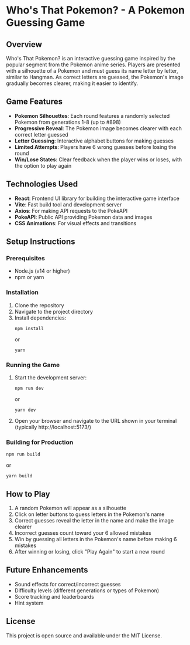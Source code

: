 # Who's That Pokemon? - A Pokemon Guessing Game

## Overview
Who's That Pokemon? is an interactive guessing game inspired by the popular segment from the Pokemon anime series. Players are presented with a silhouette of a Pokemon and must guess its name letter by letter, similar to Hangman. As correct letters are guessed, the Pokemon's image gradually becomes clearer, making it easier to identify.

## Game Features
- **Pokemon Silhouettes**: Each round features a randomly selected Pokemon from generations 1-8 (up to #898)
- **Progressive Reveal**: The Pokemon image becomes clearer with each correct letter guessed
- **Letter Guessing**: Interactive alphabet buttons for making guesses
- **Limited Attempts**: Players have 6 wrong guesses before losing the round
- **Win/Lose States**: Clear feedback when the player wins or loses, with the option to play again

## Technologies Used
- **React**: Frontend UI library for building the interactive game interface
- **Vite**: Fast build tool and development server
- **Axios**: For making API requests to the PokeAPI
- **PokeAPI**: Public API providing Pokemon data and images
- **CSS Animations**: For visual effects and transitions

## Setup Instructions

### Prerequisites
- Node.js (v14 or higher)
- npm or yarn

### Installation
1. Clone the repository
2. Navigate to the project directory
3. Install dependencies:
   ```
   npm install
   ```
   or
   ```
   yarn
   ```

### Running the Game
1. Start the development server:
   ```
   npm run dev
   ```
   or
   ```
   yarn dev
   ```
2. Open your browser and navigate to the URL shown in your terminal (typically http://localhost:5173/)

### Building for Production
```
npm run build
```
or
```
yarn build
```

## How to Play
1. A random Pokemon will appear as a silhouette
2. Click on letter buttons to guess letters in the Pokemon's name
3. Correct guesses reveal the letter in the name and make the image clearer
4. Incorrect guesses count toward your 6 allowed mistakes
5. Win by guessing all letters in the Pokemon's name before making 6 mistakes
6. After winning or losing, click "Play Again" to start a new round

## Future Enhancements
- Sound effects for correct/incorrect guesses
- Difficulty levels (different generations or types of Pokemon)
- Score tracking and leaderboards
- Hint system

## License
This project is open source and available under the MIT License.
